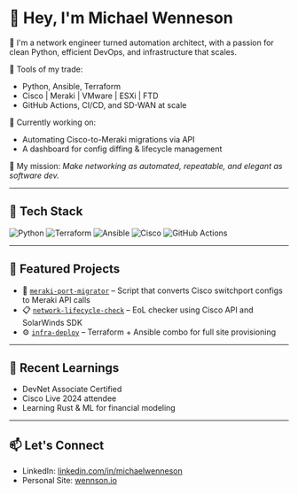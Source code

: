 # 👋 Hey, I'm Michael Wenneson

🚀 I'm a network engineer turned automation architect, with a passion for clean Python, efficient DevOps, and infrastructure that scales.

🧰 Tools of my trade:
- Python, Ansible, Terraform
- Cisco | Meraki | VMware | ESXi | FTD
- GitHub Actions, CI/CD, and SD-WAN at scale

🧠 Currently working on:
- Automating Cisco-to-Meraki migrations via API
- A dashboard for config diffing & lifecycle management

🎯 My mission: *Make networking as automated, repeatable, and elegant as software dev.*

---

## 🔧 Tech Stack

![Python](https://img.shields.io/badge/python-3776AB?style=flat&logo=python&logoColor=white)
![Terraform](https://img.shields.io/badge/terraform-7B42BC?style=flat&logo=terraform&logoColor=white)
![Ansible](https://img.shields.io/badge/ansible-E00?style=flat&logo=ansible&logoColor=white)
![Cisco](https://img.shields.io/badge/cisco-1BA0D7?style=flat&logo=cisco&logoColor=white)
![GitHub Actions](https://img.shields.io/badge/githubactions-2088FF?style=flat&logo=githubactions&logoColor=white)

---

## 📌 Featured Projects

- 🔁 [`meraki-port-migrator`](https://github.com/yourusername/meraki-port-migrator) – Script that converts Cisco switchport configs to Meraki API calls
- 📋 [`network-lifecycle-check`](https://github.com/yourusername/network-lifecycle-check) – EoL checker using Cisco API and SolarWinds SDK
- ⚙️ [`infra-deploy`](https://github.com/yourusername/infra-deploy) – Terraform + Ansible combo for full site provisioning

---

## 🧠 Recent Learnings

- DevNet Associate Certified
- Cisco Live 2024 attendee
- Learning Rust & ML for financial modeling

---

## 📫 Let's Connect

- LinkedIn: [linkedin.com/in/michaelwenneson](https://linkedin.com/in/michaelwenneson)
- Personal Site: [wennson.io](https://wennson.io)
 
